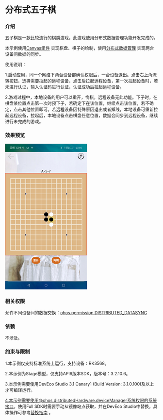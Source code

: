 # 分布式五子棋

### 介绍

五子棋是一款比较流行的棋类游戏，此游戏使用分布式数据管理功能开发完成的。

本示例使用[Canvas组件](https://gitee.com/openharmony/docs/blob/master/zh-cn/application-dev/reference/arkui-ts/ts-components-canvas-canvas.md) 实现棋盘、棋子的绘制，使用[分布式数据管理](https://gitee.com/openharmony/docs/blob/master/zh-cn/application-dev/reference/apis/js-apis-distributed-data.md) 实现两台设备间数据的同步。

使用说明：

1.启动应用，同一个网络下两台设备都确认权限后，一台设备退出。点击右上角流转按钮，选择需要拉起的远程设备，点击后拉起远程设备，第一次拉起设备时，若未进行认证，输入认证码进行认证，认证成功后拉起远程设备。

2.游戏过程中，本地设备的用户可以重开，悔棋，远程设备无此功能。下子时，在棋盘某位置点击第一次时预下子，若确定下在该位置，继续点击该位置，若不确定，点击其他位置即可。若远程设备因特殊原因退出或者掉线，本地设备可重新拉起远程设备，拉起后，本地设备点击棋盘任意位置，数据会同步到远程设备，继续进行未完成的游戏。

### 效果预览

![](./screenshots/devices/index.png)

### 相关权限

允许不同设备间的数据交换：[ohos.permission.DISTRIBUTED_DATASYNC](https://gitee.com/openharmony/docs/blob/master/zh-cn/application-dev/security/permission-list.md)

### 依赖

不涉及。

### 约束与限制

1.本示例仅支持标准系统上运行，支持设备：RK3568。

2.本示例为Stage模型，仅支持API9版本SDK，版本号：3.2.10.6。

3.本示例需要使用DevEco Studio 3.1 Canary1 (Build Version: 3.1.0.100)及以上才可编译运行。

4.本示例需要使用@ohos.distributedHardware.deviceManager系统权限的系统接口。使用Full SDK时需要手动从镜像站点获取，并在DevEco Studio中替换，具体操作可参考[替换指南](https://docs.openharmony.cn/pages/v3.2/zh-cn/application-dev/quick-start/full-sdk-switch-guide.md/) 。


